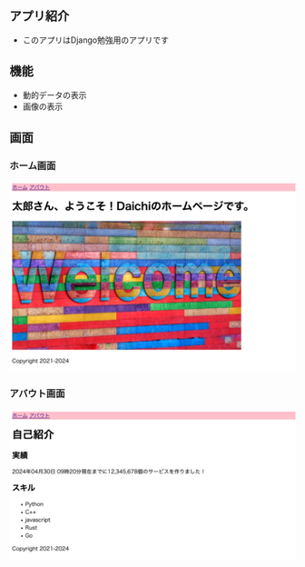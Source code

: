 ## アプリ紹介
- このアプリはDjango勉強用のアプリです
## 機能
- 動的データの表示
- 画像の表示
## 画面
### ホーム画面
![home](images/home.png)
### アバウト画面
![home](images/about.png)